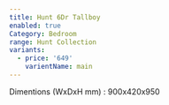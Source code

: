 ```yaml
---
title: Hunt 6Dr Tallboy
enabled: true
Category: Bedroom
range: Hunt Collection
variants:
  - price: '649'
    varientName: main
---
```

Dimentions (WxDxH mm) : 900x420x950
